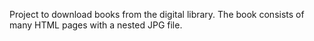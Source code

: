 Project to download books from the digital library. The book consists of many HTML pages with a nested JPG file.